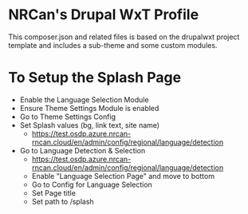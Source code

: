 NRCan's Drupal WxT Profile
=======================

This composer.json and related files is based on the drupalwxt project template and includes a sub-theme and some custom modules.






# To Setup the Splash Page
- Enable the Language Selection Module
- Ensure Theme Settings Module is enabled
- Go to Theme Settings Config
- Set Splash values (bg, link text, site name)
  - https://test.osdp.azure.nrcan-rncan.cloud/en/admin/config/regional/language/detection
- Go to Language Detection & Selection
  - https://test.osdp.azure.nrcan-rncan.cloud/en/admin/config/regional/language/detection
  - Enable "Language Selection Page" and move to bottom
  - Go to Config for Language Selection
  - Set Page title
  - Set path to /splash
